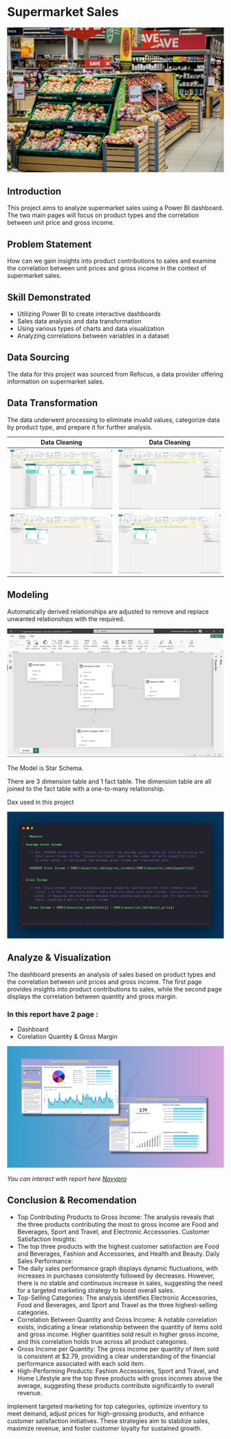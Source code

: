 # Supermarket Sales

![](supermarket_hero.jpg)

## Introduction
This project aims to analyze supermarket sales using a Power BI dashboard. The two main pages will focus on product types and the correlation between unit price and gross income.

## Problem Statement
How can we gain insights into product contributions to sales and examine the correlation between unit prices and gross income in the context of supermarket sales.

## Skill Demonstrated
- Utilizing Power BI to create interactive dashboards
- Sales data analysis and data transformation
- Using various types of charts and data visualization
- Analyzing correlations between variables in a dataset

## Data Sourcing
The data for this project was sourced from Refocus, a data provider offering information on supermarket sales.

## Data Transformation
The data underwent processing to eliminate invalid values, categorize data by product type, and prepare it for further analysis.

| Data Cleaning | Data Cleaning |
| -------------- | -------------- |
| ![Data Cleaning 1](dc_1.png) | ![Data Cleaning 2](dc_2.png) |
| ![Data Cleaning 3](dc_3.png) | ![Data Cleaning 4](dc_4.png) |



## Modeling
Automatically derived relationships are adjusted to remove and replace unwanted relationships with the required.

![](relationship_table.png)

The Model is Star Schema.

There are 3 dimension table and 1 fact table. The dimension table are all joined to the fact table with a one-to-many relationship.

Dax used in this project

![](dax_measure_supermarket.png)

## Analyze & Visualization
The dashboard presents an analysis of sales based on product types and the correlation between unit prices and gross income. The first page provides insights into product contributions to sales, while the second page displays the correlation between quantity and gross margin.

### In this report have 2 page :
- Dashboard
- Corelation Quantity & Gross Margin

![](SupermarketSales.png)

_You can interact with report here [Novypro](https://www.novypro.com/project/supermarket-sales-1)_

## Conclusion & Recomendation

- Top Contributing Products to Gross Income:
  The analysis reveals that the three products contributing the most to gross income are Food and Beverages, Sport and Travel, and Electronic Accessories.
  Customer Satisfaction Insights:
- The top three products with the highest customer satisfaction are Food and Beverages, Fashion and Accessories, and Health and Beauty.
  Daily Sales Performance:
- The daily sales performance graph displays dynamic fluctuations, with increases in purchases consistently followed by decreases. However, there is no stable and continuous increase in sales, 
  suggesting the need for a targeted marketing strategy to boost overall sales.
- Top-Selling Categories:
  The analysis identifies Electronic Accessories, Food and Beverages, and Sport and Travel as the three highest-selling categories.
- Correlation Between Quantity and Gross Income:
  A notable correlation exists, indicating a linear relationship between the quantity of items sold and gross income. Higher quantities sold result in higher gross income, and this correlation 
  holds true across all product categories.
- Gross Income per Quantity:
  The gross income per quantity of item sold is consistent at $2.79, providing a clear understanding of the financial performance associated with each sold item.
- High-Performing Products:
  Fashion Accessories, Sport and Travel, and Home Lifestyle are the top three products with gross incomes above the average, suggesting these products contribute significantly to overall revenue.


Implement targeted marketing for top categories, optimize inventory to meet demand, adjust prices for high-grossing products, and enhance customer satisfaction initiatives. These strategies aim to stabilize sales, maximize revenue, and foster customer loyalty for sustained growth.
